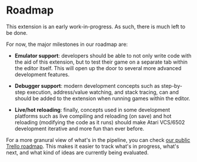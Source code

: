 # Roadmap

This extension is an early work-in-progress. As such, there is much left to be done.

For now, the major milestones in our roadmap are:

* **Emulator support**: developers should be able to not only write code with the aid of this extension, but to test their game on a separate tab within the editor itself. This will open up the door to several more advanced development features.

* **Debugger support**: modern development concepts such as step-by-step execution, address/value watching, and stack tracing, can and should be added to the extension when running games within the editor.

* **Live/hot reloading**: finally, concepts used in some development platforms such as live compiling and reloading (on save) and hot reloading (modifying the code as it runs) should make Atari VCS/6502 development iterative and more fun than ever before.

For a more granural view of what's in the pipeline, you can check [our public Trello roadmap](https://trello.com/b/aQNGQnSk/vscode-dasm-public-roadmap). This makes it easier to track what's in progress, what's next, and what kind of ideas are currently being evaluated.
